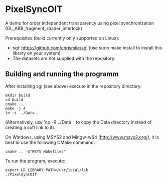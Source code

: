 # PixelSyncOIT
A demo for order independent transparency using pixel synchronization (GL_ARB_fragment_shader_interlock)

Prerequisites (build currently only supported on Linux):
- sgl: https://github.com/chrismile/sgl (use sudo make install to install this library on your system)
- The datasets are not supplied with the repository.

## Building and running the programm
After installing sgl (see above) execute in the repository directory:

```
mkdir build
cd build
cmake ..
make -j 4
ln -s ../Data .
```
(Alternatively, use 'cp -R ../Data .' to copy the Data directory instead of creating a soft link to it).

On Windows, using MSYS2 and Mingw-w64 (http://www.msys2.org/), it is best to use the following CMake command:
```
cmake .. -G"MSYS Makefiles"
```


To run the program, execute:
```
export LD_LIBRARY_PATH=/usr/local/lib
./PixelSyncOIT
```
